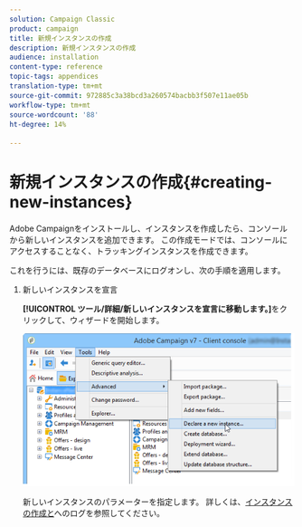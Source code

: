 ```yaml
---
solution: Campaign Classic
product: campaign
title: 新規インスタンスの作成
description: 新規インスタンスの作成
audience: installation
content-type: reference
topic-tags: appendices
translation-type: tm+mt
source-git-commit: 972885c3a38bcd3a260574bacbb3f507e11ae05b
workflow-type: tm+mt
source-wordcount: '88'
ht-degree: 14%

---
```



# 新規インスタンスの作成{#creating-new-instances}

Adobe Campaignをインストールし、インスタンスを作成したら、コンソールから新しいインスタンスを追加できます。 この作成モードでは、コンソールにアクセスすることなく、トラッキングインスタンスを作成できます。

これを行うには、既存のデータベースにログオンし、次の手順を適用します。

1. 新しいインスタンスを宣言

   **[!UICONTROL ツール/詳細/新しいインスタンスを宣言に移動します。]**&#x200B;をクリックして、ウィザードを開始します。

   ![](assets/s_ncs_install_declare_instance_menu.png)

   新しいインスタンスのパラメーターを指定します。 詳しくは、[インスタンスの作成と](../../installation/using/creating-an-instance-and-logging-on.md)へのログを参照してください。

